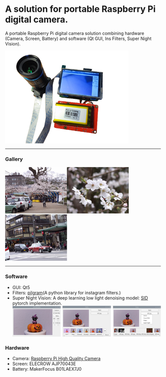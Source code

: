 # A solution for portable Raspberry Pi digital camera.
A portable Raspberry Pi digital camera solution combining hardware (Camera, Screen, Battery) and software (Qt GUI, Ins Filters, Super Night Vision).

<img src="./fig/raspy.png" alt="camera" width="400"/>

---

### Gallery



<img src="./fig/gallery1.jpg" alt="gallery1" width="200"/><img src="./fig/gallery2.jpg" alt="gallery2" width="200"/><img src="./fig/gallery3.jpg" alt="gallery3" width="200"/>



---

### Software
- GUI: Qt5
- Filters: [pilgram](https://github.com/akiomik/pilgram)(A python library for instagram filters.)
- Super Night Vision: A  deep learning low light denoising model: [SID](https://arxiv.org/abs/1805.01934) pytorch implementation.
![menu](./fig/win.jpg "menu")

### Hardware
- Camera: [Raspberry Pi High Quality Camera](https://www.raspberrypi.com/products/raspberry-pi-high-quality-camera/)
- Screen: ELECROW AJP70043E
- Battery: MakerFocus B01LAEX7J0


